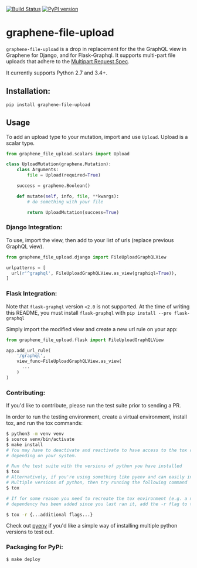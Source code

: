  [![Build Status](https://travis-ci.com/lmcgartland/graphene-file-upload.svg?branch=master)](https://travis-ci.com/lmcgartland/graphene-file-upload) [![PyPI version](https://badge.fury.io/py/graphene-file-upload.svg)](https://badge.fury.io/py/graphene-file-upload)

# graphene-file-upload

`graphene-file-upload` is a drop in replacement for the the GraphQL view in
Graphene for Django, and for Flask-Graphql. It supports multi-part file uploads
that adhere to the [Multipart Request Spec](https://github.com/jaydenseric/graphql-multipart-request-spec).

It currently supports Python 2.7 and 3.4+.

## Installation:

`pip install graphene-file-upload`

## Usage

To add an upload type to your mutation, import and use `Upload`.
Upload is a scalar type.

```python
from graphene_file_upload.scalars import Upload

class UploadMutation(graphene.Mutation):
    class Arguments:
        file = Upload(required=True)

    success = graphene.Boolean()

    def mutate(self, info, file, **kwargs):
        # do something with your file

        return UploadMutation(success=True)
```

### Django Integration:

To use, import the view, then add to your list of urls (replace previous
GraphQL view).

```python
from graphene_file_upload.django import FileUploadGraphQLView

urlpatterns = [
  url(r'^graphql', FileUploadGraphQLView.as_view(graphiql=True)),
]
```

### Flask Integration:

Note that `flask-graphql` version `<2.0` is not supported. At the time of
writing this README, you must install `flask-graphql` with
`pip install --pre flask-graphql`

Simply import the modified view and create a new url rule on your app:

```python
from graphene_file_upload.flask import FileUploadGraphQLView

app.add_url_rule(
    '/graphql',
    view_func=FileUploadGraphQLView.as_view(
      ...
    )
)
```

### Contributing:

If you'd like to contribute, please run the test suite prior to sending a PR.

In order to run the testing environment, create a virtual environment, install
tox, and run the tox commands:

```bash
$ python3 -m venv venv
$ source venv/bin/activate
$ make install
# You may have to deactivate and reactivate to have access to the tox command,
# depending on your system.

# Run the test suite with the versions of python you have installed
$ tox
# Alternatively, if you're using something like pyenv and can easily install
# Multiple versions of python, then try running the following command
$ tox

# If for some reason you need to recreate the tox environment (e.g. a new
# dependency has been added since you last ran it, add the -r flag to the tox command)

$ tox -r {...additional flags...}
```

Check out [pyenv](https://github.com/pyenv/pyenv) if you'd like a simple way of
installing multiple python versions to test out.

### Packaging for PyPi:

```bash
$ make deploy
```
